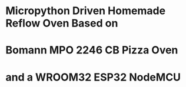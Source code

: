 # Micropython Driven Homemade Reflow Oven Based on
#        Bomann MPO 2246 CB Pizza Oven
#         and a WROOM32 ESP32 NodeMCU


